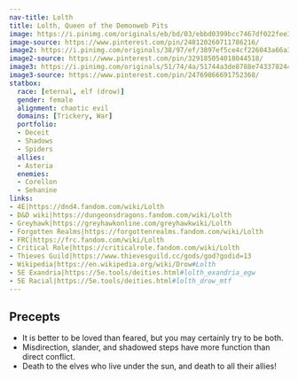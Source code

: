 ```yaml
---
nav-title: Lolth
title: Lolth, Queen of the Demonweb Pits
image: https://i.pinimg.com/originals/eb/bd/03/ebbd0399bcc7467df022fee314856d58.png
image-source: https://www.pinterest.com/pin/248120260711786216/
image2: https://i.pinimg.com/originals/38/97/ef/3897ef5ce4cf226043a66a34b5535c69.jpg
image2-source: https://www.pinterest.com/pin/329185054018044518/
image3: https://i.pinimg.com/originals/51/74/4a/51744a3de8788e74337824496d8c310a.png
image3-source: https://www.pinterest.com/pin/24769866691752368/
statbox:
  race: [eternal, elf (drow)]
  gender: female
  alignment: chaotic evil
  domains: [Trickery, War]
  portfolio:
  - Deceit
  - Shadows
  - Spiders
  allies:
  - Asteria
  enemies:
  - Corellon
  - Sehanine
links:
- 4E|https://dnd4.fandom.com/wiki/Lolth
- D&D wiki|https://dungeonsdragons.fandom.com/wiki/Lolth
- Greyhawk|https://greyhawkonline.com/greyhawkwiki/Lolth
- Forgotten Realms|https://forgottenrealms.fandom.com/wiki/Lolth
- FRC|https://frc.fandom.com/wiki/Lolth
- Critical Role|https://criticalrole.fandom.com/wiki/Lolth
- Thieves Guild|https://www.thievesguild.cc/gods/god?godid=13
- Wikipedia|https://en.wikipedia.org/wiki/Drow#Lolth
- 5E Exandria|https://5e.tools/deities.html#lolth_exandria_egw
- 5E Racial|https://5e.tools/deities.html#lolth_drow_mtf
---
```


## Precepts

* It is better to be loved than feared, but you may certainly try to be both.
* Misdirection, slander, and shadowed steps have more function than direct conflict.
* Death to the elves who live under the sun, and death to all their allies!
